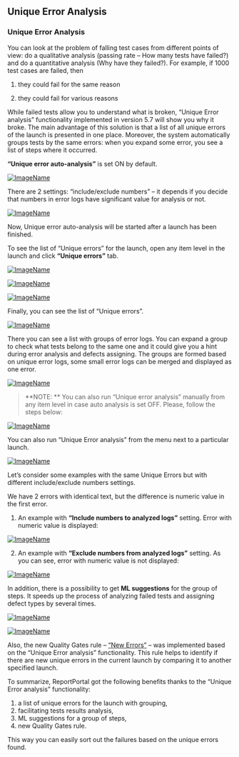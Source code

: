## Unique Error Analysis

### Unique Error Analysis

You can look at the problem of falling test cases from different points of view: do a qualitative analysis (passing rate – How many tests have failed?) and do a quantitative analysis (Why have they failed?). For example, if 1000 test cases are failed, then

1. they could fail for the same reason

2. they could fail for various reasons

While failed tests allow you to understand what is broken, “Unique Error analysis” functionality implemented in version 5.7 will show you why it broke. The main advantage of this solution is that a list of all unique errors of the launch is presented in one place. Moreover, the system automatically groups tests by the same errors: when you expand some error, you see a list of steps where it occurred.

**“Unique error auto-analysis”** is set ON by default.

[ ![ImageName](Images/userGuide/analyzeLaunches/UniqueErrorAnalysis/unique_error1.png) ](Images/userGuide/analyzeLaunches/UniqueErrorAnalysis/unique_error1.png)

There are 2 settings: “include/exclude numbers” – it depends if you decide that numbers in error logs have significant value for analysis or not.

[ ![ImageName](Images/userGuide/analyzeLaunches/UniqueErrorAnalysis/unique_error2.png) ](Images/userGuide/analyzeLaunches/UniqueErrorAnalysis/unique_error2.png)

Now, Unique error auto-analysis will be started after a launch has been finished. 
 
To see the list of “Unique errors” for the launch, open any item level in the launch and click **“Unique errors”** tab. 

[ ![ImageName](Images/userGuide/analyzeLaunches/UniqueErrorAnalysis/unique_error3.png) ](Images/userGuide/analyzeLaunches/UniqueErrorAnalysis/unique_error3.png)

[ ![ImageName](Images/userGuide/analyzeLaunches/UniqueErrorAnalysis/unique_error4.png) ](Images/userGuide/analyzeLaunches/UniqueErrorAnalysis/unique_error4.png)

[ ![ImageName](Images/userGuide/analyzeLaunches/UniqueErrorAnalysis/unique_error5.png) ](Images/userGuide/analyzeLaunches/UniqueErrorAnalysis/unique_error5.png)

Finally, you can see the list of “Unique errors”.

[ ![ImageName](Images/userGuide/analyzeLaunches/UniqueErrorAnalysis/unique_error6.png) ](Images/userGuide/analyzeLaunches/UniqueErrorAnalysis/unique_error6.png)

There you can see a list with groups of error logs. You can expand a group to check what tests belong to the same one and it could give you a hint during error analysis and defects assigning. The groups are formed based on unique error logs, some small error logs can be merged and displayed as one error.

[ ![ImageName](Images/userGuide/analyzeLaunches/UniqueErrorAnalysis/unique_error_addition1.png) ](Images/userGuide/analyzeLaunches/UniqueErrorAnalysis/unique_error_addition1.png)

>**NOTE: **
You can also run “Unique error analysis” manually from any item level in case auto analysis is set OFF. Please, follow the steps below: 

[ ![ImageName](Images/userGuide/analyzeLaunches/UniqueErrorAnalysis/unique_error7.png) ](Images/userGuide/analyzeLaunches/UniqueErrorAnalysis/unique_error7.png)

You can also run “Unique Error analysis” from the menu next to a particular launch.

[ ![ImageName](Images/userGuide/analyzeLaunches/UniqueErrorAnalysis/unique_error8.png) ](Images/userGuide/analyzeLaunches/UniqueErrorAnalysis/unique_error8.png)

Let’s consider some examples with the same Unique Errors but with different include/exclude numbers settings. 
 
We have 2 errors with identical text, but the difference is numeric value in the first error. 
 
1) An example with **“Include numbers to analyzed logs”** setting. Error with numeric value is displayed:

[ ![ImageName](Images/userGuide/analyzeLaunches/UniqueErrorAnalysis/unique_error9.png) ](Images/userGuide/analyzeLaunches/UniqueErrorAnalysis/unique_error9.png)

2) An example with **“Exclude numbers from analyzed logs”** setting. As you can see, error with numeric value is not displayed:

[ ![ImageName](Images/userGuide/analyzeLaunches/UniqueErrorAnalysis/unique_error10.png) ](Images/userGuide/analyzeLaunches/UniqueErrorAnalysis/unique_error10.png)

In addition, there is a possibility to get **ML suggestions** for the group of steps. It speeds up the process of analyzing failed tests and assigning defect types by several times.

[ ![ImageName](Images/userGuide/analyzeLaunches/UniqueErrorAnalysis/unique_error_addition2.png) ](Images/userGuide/analyzeLaunches/UniqueErrorAnalysis/unique_error_addition2.png)

[ ![ImageName](Images/userGuide/analyzeLaunches/UniqueErrorAnalysis/unique_error_addition3.png) ](Images/userGuide/analyzeLaunches/UniqueErrorAnalysis/unique_error_addition3.png)

Also, the new Quality Gates rule – [“New Errors”](https://reportportal.io/docs/Quality-Rules-Configuration%3Enew-errors-in-the-run) – was implemented based on the “Unique Error analysis” functionality. This rule helps to identify if there are new unique errors in the current launch by comparing it to another specified launch.

To summarize, ReportPortal got the following benefits thanks to the “Unique Error analysis” functionality:

1. a list of unique errors for the launch with grouping,
2. facilitating tests results analysis,
3. ML suggestions for a group of steps,
4. new Quality Gates rule.

This way you can easily sort out the failures based on the unique errors found.